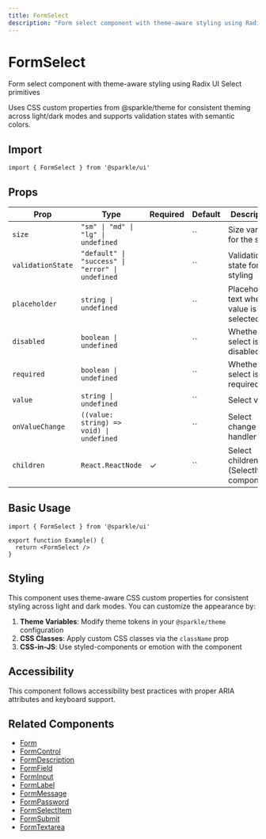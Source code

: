 ```yaml
---
title: FormSelect
description: "Form select component with theme-aware styling using Radix UI Select primitives Uses CSS custom properties from @sparkle/theme for consistent theming across light/dark modes and supports validation states with semantic colors."
---
```


# FormSelect

Form select component with theme-aware styling using Radix UI Select primitives

Uses CSS custom properties from @sparkle/theme for consistent theming across light/dark modes and supports validation states with semantic colors.

## Import

```tsx
import { FormSelect } from '@sparkle/ui'
```

## Props

| Prop | Type | Required | Default | Description |
| --- | --- | --- | --- | --- |
| `size` | `"sm" \| "md" \| "lg" \| undefined` |  | `` | Size variant for the select |
| `validationState` | `"default" \| "success" \| "error" \| undefined` |  | `` | Validation state for styling |
| `placeholder` | `string \| undefined` |  | `` | Placeholder text when no value is selected |
| `disabled` | `boolean \| undefined` |  | `` | Whether the select is disabled |
| `required` | `boolean \| undefined` |  | `` | Whether the select is required |
| `value` | `string \| undefined` |  | `` | Select value |
| `onValueChange` | `((value: string) => void) \| undefined` |  | `` | Select change handler |
| `children` | `React.ReactNode` | ✓ | `` | Select children (SelectItem components) |

## Basic Usage

```tsx
import { FormSelect } from '@sparkle/ui'

export function Example() {
  return <FormSelect />
}
```

## Styling

This component uses theme-aware CSS custom properties for consistent styling across light and dark modes. You can customize the appearance by:

1. **Theme Variables**: Modify theme tokens in your `@sparkle/theme` configuration
2. **CSS Classes**: Apply custom CSS classes via the `className` prop
3. **CSS-in-JS**: Use styled-components or emotion with the component

## Accessibility

This component follows accessibility best practices with proper ARIA attributes and keyboard support.

## Related Components

- [Form](./form)
- [FormControl](./form-control)
- [FormDescription](./form-description)
- [FormField](./form-field)
- [FormInput](./form-input)
- [FormLabel](./form-label)
- [FormMessage](./form-message)
- [FormPassword](./form-password)
- [FormSelectItem](./form-select-item)
- [FormSubmit](./form-submit)
- [FormTextarea](./form-textarea)
